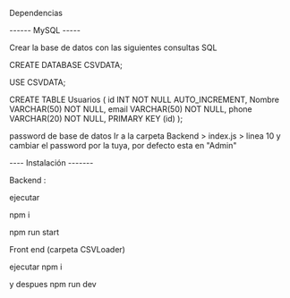 Dependencias

------ MySQL -----


Crear la base de datos con las siguientes consultas SQL

CREATE DATABASE CSVDATA;

USE CSVDATA;

CREATE TABLE Usuarios (
  id INT NOT NULL AUTO_INCREMENT,
  Nombre VARCHAR(50) NOT NULL,
  email VARCHAR(50) NOT NULL,
  phone VARCHAR(20) NOT NULL,
  PRIMARY KEY (id)
);


password de base de datos
Ir a la carpeta Backend > index.js > linea 10 y cambiar el password por la tuya, por defecto esta en "Admin"


---- Instalación  -------


Backend :


ejecutar 

npm i 

npm run start

Front end (carpeta CSVLoader)


ejecutar npm i


y despues npm run dev
